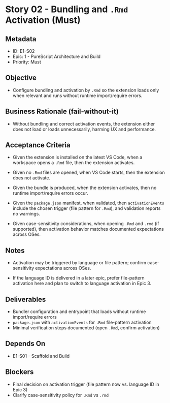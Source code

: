 # Story 02 - Bundling and `.Rmd` Activation (Must)

## Metadata
- ID: E1-S02
- Epic: 1 - PureScript Architecture and Build
- Priority: Must

## Objective
- Configure bundling and activation by `.Rmd` so the extension loads only when relevant and runs without runtime import/require errors.

## Business Rationale (fail-without-it)
- Without bundling and correct activation events, the extension either does not load or loads unnecessarily, harming UX and performance.

## Acceptance Criteria
- Given the extension is installed on the latest VS Code, when a workspace opens a `.Rmd` file, then the extension activates.
- Given no `.Rmd` files are opened, when VS Code starts, then the extension does not activate.
- Given the bundle is produced, when the extension activates, then no runtime import/require errors occur.

- Given the `package.json` manifest, when validated, then `activationEvents` include the chosen trigger (file pattern for `.Rmd`), and validation reports no warnings.
- Given case-sensitivity considerations, when opening `.Rmd` and `.rmd` (if supported), then activation behavior matches documented expectations across OSes.

## Notes
- Activation may be triggered by language or file pattern; confirm case-sensitivity expectations across OSes.

- If the language ID is delivered in a later epic, prefer file-pattern activation here and plan to switch to language activation in Epic 3.

## Deliverables
- Bundler configuration and entrypoint that loads without runtime import/require errors
- `package.json` with `activationEvents` for `.Rmd` file-pattern activation
- Minimal verification steps documented (open `.Rmd`, confirm activation)

## Depends On
- E1-S01 - Scaffold and Build

## Blockers
- Final decision on activation trigger (file pattern now vs. language ID in Epic 3)
- Clarify case-sensitivity policy for `.Rmd` vs `.rmd`

